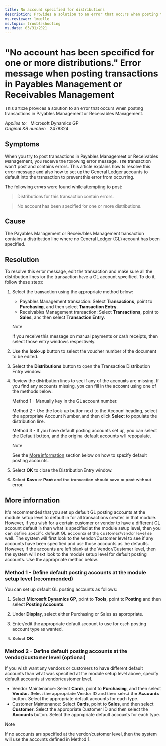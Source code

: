 ```yaml
---
title: No account specified for distributions
description: Provides a solution to an error that occurs when posting transactions in Payables Management or Receivables Management.
ms.reviewer: lmuelle
ms.topic: troubleshooting
ms.date: 03/31/2021
---
```

# "No account has been specified for one or more distributions." Error message when posting transactions in Payables Management or Receivables Management

This article provides a solution to an error that occurs when posting transactions in Payables Management or Receivables Management.

_Applies to:_ &nbsp; Microsoft Dynamics GP  
_Original KB number:_ &nbsp; 2478324

## Symptoms

When you try to post transactions in Payables Management or Receivables Management, you receive the following error message. The transaction won't post and contains errors. This article explains how to resolve this error message and also how to set up the General Ledger accounts to default into the transaction to prevent this error from occurring.

The following errors were found while attempting to post:

> Distributions for this transaction contain errors.

> No account has been specified for one or more distributions.

## Cause

The Payables Management or Receivables Management transaction contains a distribution line where no General Ledger (GL) account has been specified.

## Resolution

To resolve this error message, edit the transaction and make sure all the distribution lines for the transaction have a GL account specified. To do it, follow these steps:

1. Select the transaction using the appropriate method below:

    - Payables Management transaction: Select **Transactions**, point to **Purchasing**,  and then select **Transaction Entry**.
    - Receivables Management transaction: Select **Transactions**, point to **Sales**, and then select **Transaction Entry**.  

    > [!NOTE]
    > If you receive this message on manual payments or cash receipts, then select those entry windows respectively.

2. Use the **look-up** button to select the voucher number of the document to be edited.

3. Select the **Distributions** button to open the Transaction Distribution Entry window.

4. Review the distribution lines to see if any of the accounts are missing. If you find any accounts missing, you can fill in the account using one of the methods below:

    Method 1 - Manually key in the GL account number.

    Method 2 - Use the look-up button next to the Account  heading, select the appropriate Account Number, and then click **Select** to populate the distribution line.

    Method 3 - If you have default posting accounts set up, you can select the Default  button, and the original default accounts will repopulate.

    > [!NOTE]
    > See the [More information](#more-information) section below on how to specify default posting accounts.

5. Select **OK** to close the Distribution Entry window.

6. Select **Save** or **Post** and the transaction should save or post without error.

## More information

It's recommended that you set up default GL posting accounts at the module setup level to default in for all transactions created in that module. However, if you wish for a certain customer or vendor to have a different GL account default in than what is specified at the module setup level, then you can define specific default GL accounts at the customer/vendor level as well. The system will first look to the Vendor/Customer level to see if any accounts have been specified and use those accounts as the defaults. However, if the accounts are left blank at the Vendor/Customer level, then the system will next look to the module setup level for default posting accounts. Use the appropriate method below.

### Method 1 - Define default posting accounts at the module setup level (recommended)

You can set up default GL posting accounts as follows:

1. Select **Microsoft Dynamics GP**, point to **Tools**, point to **Posting** and then select **Posting Accounts**.

2. Under **Display**, select either Purchasing or Sales as appropriate.

3. Enter/edit the appropriate default account to use for each posting account type as wanted.

4. Select **OK**.

### Method 2 - Define default posting accounts at the vendor/customer level (optional)

If you wish want any vendors or customers to have different default accounts than what was specified at the module setup level above, specify default accounts at vendor/customer level.

- Vendor Maintenance: Select **Cards**, point to **Purchasing**, and then select **Vendor**. Select the appropriate Vendor ID and then select the **Accounts** button. Select the appropriate default accounts for each type.
- Customer Maintenance: Select **Cards**, point to **Sales**, and then select **Customer**. Select the appropriate Customer ID and then select the **Accounts** button. Select the appropriate default accounts for each type.

> [!NOTE]
> If no accounts are specified at the vendor/customer level, then the system will use the accounts defined in Method 1.
